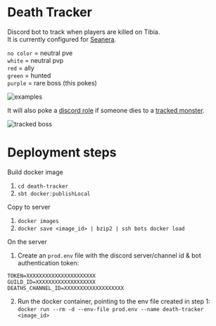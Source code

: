 # Death Tracker

Discord bot to track when players are killed on Tibia.    
It is currently configured for [Seanera](https://github.com/Leo32onGIT/death-tracker/blob/main/death-tracker/src/main/scala/com/kiktibia/deathtracker/tibiadata/TibiaDataClient.scala#L20).

  `no color` = neutral pve    
  `white` = neutral pvp    
  `red` = ally    
  `green` = hunted    
  `purple` = rare boss (this pokes)    

![examples](https://i.imgur.com/nMJK05h.gif)

It will also poke a [discord role](https://github.com/Leo32onGIT/death-tracker/blob/main/death-tracker/src/main/resources/application.conf#L23) if someone dies to a [tracked monster](https://github.com/Leo32onGIT/death-tracker/blob/main/death-tracker/src/main/resources/application.conf#L24-L94).

![tracked boss](https://i.imgur.com/Tjofi3h.png)

# Deployment steps

Build docker image  
1. `cd death-tracker`
1. `sbt docker:publishLocal`

Copy to server  
1. `docker images`
1. `docker save <image_id> | bzip2 | ssh bots docker load`

On the server
1. Create an `prod.env` file with the discord server/channel id & bot authentication token:
```
TOKEN=XXXXXXXXXXXXXXXXXXXXXX   
GUILD_ID=XXXXXXXXXXXXXXXXXXX   
DEATHS_CHANNEL_ID=XXXXXXXXXXXXXXXXXXX
```
2. Run the docker container, pointing to the env file created in step 1:    
`docker run --rm -d --env-file prod.env --name death-tracker <image_id>`
